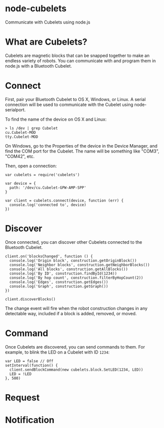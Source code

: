 node-cubelets
=============

Communicate with Cubelets using node.js

What are Cubelets?
==================

Cubelets are magnetic blocks that can be snapped together to make an endless variety of robots. You can communicate with and program them in node.js with a Bluetooth Cubelet.

Connect
=======

First, pair your Bluetooth Cubelet to OS X, Windows, or Linux. A serial connection will be used to communicate with the Cubelet using node-serialport.

To find the name of the device on OS X and Linux:

```
> ls /dev | grep Cubelet
cu.Cubelet-MOD
tty.Cubelet-MOD
```

On Windows, go to the Properties of the device in the Device Manager, and find the COM port for the Cubelet. The name will be something like "COM3", "COM42", etc.

Then, open a connection:

```
var cubelets = require('cubelets')

var device = {
  path: '/dev/cu.Cubelet-GPW-AMP-SPP'
}

var client = cubelets.connect(device, function (err) {
  console.log('connected to', device)
})

```

Discover
========

Once connected, you can discover other Cubelets connected to the Bluetooth Cubelet.

```
client.on('blocksChanged', function () {
  console.log('Origin block', construction.getOriginBlock())
  console.log('Neighbor blocks', construction.getNeighborBlocks())
  console.log('All blocks', construction.getAllBlocks())
  console.log('By ID', construction.findById(1234))
  console.log('By hop count', construction.filterByHopCount(2))
  console.log('Edges', construction.getEdges())
  console.log('Graph', construction.getGraph())
})

client.discoverBlocks()
```

The change event will fire when the robot construction changes in any detectable way, included if a block is added, removed, or moved.

Command
=======

Once Cubelets are discovered, you can send commands to them. For example, to blink the LED on a Cubelet with ID `1234`:

```
var LED = false // Off
setInterval(function() {
  client.sendBlockCommand(new cubelets.block.SetLED(1234, LED))
  LED = !LED
}, 500)
```

Request
=======


Notification
============

